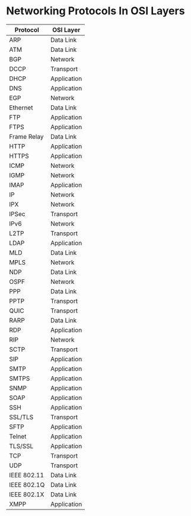 # Networking Protocols In OSI Layers

| Protocol     | OSI Layer   |
|--------------|-------------|
| ARP          | Data Link   |
| ATM          | Data Link   |
| BGP          | Network     |
| DCCP         | Transport   |
| DHCP         | Application |
| DNS          | Application |
| EGP          | Network     |
| Ethernet     | Data Link   |
| FTP          | Application |
| FTPS         | Application |
| Frame Relay  | Data Link   |
| HTTP         | Application |
| HTTPS        | Application |
| ICMP         | Network     |
| IGMP         | Network     |
| IMAP         | Application |
| IP           | Network     |
| IPX          | Network     |
| IPSec        | Transport   |
| IPv6         | Network     |
| L2TP         | Transport   |
| LDAP         | Application |
| MLD          | Data Link   |
| MPLS         | Network     |
| NDP          | Data Link   |
| OSPF         | Network     |
| PPP          | Data Link   |
| PPTP         | Transport   |
| QUIC         | Transport   |
| RARP         | Data Link   |
| RDP          | Application |
| RIP          | Network     |
| SCTP         | Transport   |
| SIP          | Application |
| SMTP         | Application |
| SMTPS        | Application |
| SNMP         | Application |
| SOAP         | Application |
| SSH          | Application |
| SSL/TLS      | Transport   |
| SFTP         | Application |
| Telnet       | Application |
| TLS/SSL      | Application |
| TCP          | Transport   |
| UDP          | Transport   |
| IEEE 802.11  | Data Link   |
| IEEE 802.1Q  | Data Link   |
| IEEE 802.1X  | Data Link   |
| XMPP         | Application |

